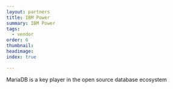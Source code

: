 ```yaml
---
layout: partners
title: IBM Power
summary: IBM Power
tags:
  - vendor
order: 6
thumbnail:
headimage:
index: true

---
```


MariaDB is a key player in the open source database ecosystem
